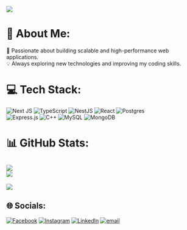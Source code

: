 ![](https://nirzak-streak-stats.vercel.app/?user=ductaip&theme=one_dark_pro&hide_border=false)<br/>

# 💫 About Me:
🚀 Passionate about building scalable and high-performance web applications.  <br>💡 Always exploring new technologies and improving my coding skills.  



# 💻 Tech Stack:
![Next JS](https://img.shields.io/badge/Next-black?style=for-the-badge&logo=next.js&logoColor=white)
![TypeScript](https://img.shields.io/badge/typescript-%23007ACC.svg?style=for-the-badge&logo=typescript&logoColor=white) ![NestJS](https://img.shields.io/badge/nestjs-%23E0234E.svg?style=for-the-badge&logo=nestjs&logoColor=white) ![React](https://img.shields.io/badge/react-%2320232a.svg?style=for-the-badge&logo=react&logoColor=%2361DAFB)  ![Postgres](https://img.shields.io/badge/postgres-%23316192.svg?style=for-the-badge&logo=postgresql&logoColor=white) </br>
![Express.js](https://img.shields.io/badge/express.js-%23404d59.svg?style=for-the-badge&logo=express&logoColor=%2361DAFB) 
![C++](https://img.shields.io/badge/c++-%2300599C.svg?style=for-the-badge&logo=c%2B%2B&logoColor=white)  ![MySQL](https://img.shields.io/badge/mysql-4479A1.svg?style=for-the-badge&logo=mysql&logoColor=white) 
![MongoDB](https://img.shields.io/badge/MongoDB-%234ea94b.svg?style=for-the-badge&logo=mongodb&logoColor=white) 
# 📊 GitHub Stats:
![](https://github-readme-stats.vercel.app/api?username=ductaip&theme=one_dark_pro&hide_border=false&include_all_commits=false&count_private=false)<br/>
![](https://github-readme-stats.vercel.app/api/top-langs/?username=ductaip&theme=one_dark_pro&hide_border=false&include_all_commits=false&count_private=false&layout=compact)
---
[![](https://visitcount.itsvg.in/api?id=ductaip&icon=0&color=12)](https://visitcount.itsvg.in)



## 🌐 Socials:
[![Facebook](https://img.shields.io/badge/Facebook-%231877F2.svg?logo=Facebook&logoColor=white)](https://facebook.com/https://www.facebook.com/rimurucool/) [![Instagram](https://img.shields.io/badge/Instagram-%23E4405F.svg?logo=Instagram&logoColor=white)](https://instagram.com/https://www.instagram.com/dwctaiph_/) [![LinkedIn](https://img.shields.io/badge/LinkedIn-%230077B5.svg?logo=linkedin&logoColor=white)](https://linkedin.com/in/https://www.linkedin.com/in/phanductai/) [![email](https://img.shields.io/badge/Email-D14836?logo=gmail&logoColor=white)](mailto:phanductaiworkingspace@gmail.com) 

<!-- Proudly created with GPRM ( https://gprm.itsvg.in ) -->
